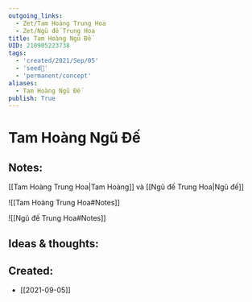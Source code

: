 ```yaml
---
outgoing_links:
  - Zet/Tam Hoàng Trung Hoa
  - Zet/Ngũ đế Trung Hoa
title: Tam Hoàng Ngũ Đế
UID: 210905223738
tags:
  - 'created/2021/Sep/05'
  - 'seed🥜'
  - 'permanent/concept'
aliases:
  - Tam Hoàng Ngũ Đế
publish: True
---
```

# Tam Hoàng Ngũ Đế

## Notes:
[[Tam Hoàng Trung Hoa|Tam Hoàng]] và [[Ngũ đế Trung Hoa|Ngũ đế]]

![[Tam Hoàng Trung Hoa#Notes]]

![[Ngũ đế Trung Hoa#Notes]]

## Ideas & thoughts:
## Created:
- [[2021-09-05]]
